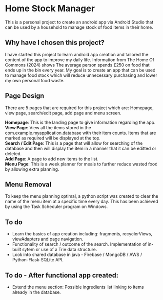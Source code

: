 # Home Stock Manager
This is a personal project to create an android app via Android Studio that can be used by a household to manage stock of food items in their home.

## Why have I chosen this project?
I have started this project to learn android app creation and tailored the content of the app to improve my daily life. Information from The Home Of Commons (2024) shows The average person spends £250 on food that ends up in the bin every year. My goal is to create an app that can be used to manage food stock which will reduce unnecessary purchasing and lower my own personal food waste.

## Page Design

There are 5 pages that are required for this project which are: Homepage, view page, search/edit page, add page and menu screen.

<b>Homepage</b>: This is the landing page to give information regarding the app.  
<b>View Page</b>: View all the items stored in the com.example.myapplication.database with their item counts. Items that are marked as required will be displayed at the top.  
<b>Search / Edit Page</b>: This is a page that will allow for searching of the database and then will display the item in a manner that it can be editted or deleted.  
<b>Add Page</b>: A page to add new items to the list.  
<b>Menu Page</b>: This is a week planner for meals to further reduce wasted food by allowing extra planning.  

## Menu Removal

To keep the menu planning optimal, a python script was created to clear the name of the menu item at a specific time every day. This has been achieved by using the Task Scheduler program on Windows.

## To do

- Learn the basics of app creation including: fragments, recyclerViews, viewAdapters and page navigation.
- Functionality of search / outcome of the search. Implementation of in-built sytem or use of a Trie data structure.
- Look into shared database in java - Firebase / MongoDB / AWS / Python-Flask-SQLite API.

## To do - After functional app created:
- Extend the menu section: Possible ingredients list linking to items already in the database.
